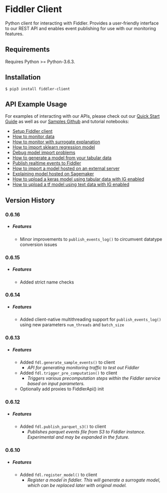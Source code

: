 Fiddler Client
=============

Python client for interacting with Fiddler. Provides a user-friendly interface to our REST API and enables event
publishing for use with our monitoring features.

Requirements
------------
Requires Python >= Python-3.6.3.

Installation
------------

    $ pip3 install fiddler-client


API Example Usage
-------------
For examples of interacting with our APIs, please check out our [Quick Start Guide](https://github.com/fiddler-labs/fiddler-samples/blob/master/content_root/tutorial/Quick%20Start.ipynb) as well as our [Samples Github](https://github.com/fiddler-labs/fiddler-samples) and tutorial notebooks:

- [Setup Fiddler client](https://github.com/fiddler-labs/fiddler-samples/blob/master/content_root/tutorial/00%20Setup.ipynb)
- [How to monitor data](https://github.com/fiddler-labs/fiddler-samples/blob/master/content_root/tutorial/01%20Basic%20model%20monitoring.ipynb)
- [How to monitor with surrogate explanation](https://github.com/fiddler-labs/fiddler-samples/blob/master/content_root/tutorial/01a%20Model%20monitoring%20with%20surrogate%20explanation.ipynb)
- [How to import sklearn regression model](https://github.com/fiddler-labs/fiddler-samples/blob/master/content_root/tutorial/02%20How%20to%20upload%20a%20simple%20sklearn%20regression%20model.ipynb)
- [Debug model import problems](https://github.com/fiddler-labs/fiddler-samples/blob/master/content_root/tutorial/03%20How%20to%20debug%20model%20upload.ipynb)
- [How to generate a model from your tabular data](https://github.com/fiddler-labs/fiddler-samples/blob/master/content_root/tutorial/04%20automodel.ipynb)
- [Publish realtime events to Fiddler](https://github.com/fiddler-labs/fiddler-samples/blob/master/content_root/tutorial/06%20publish_event.ipynb)
- [How to import a model hosted on an external server](https://github.com/fiddler-labs/fiddler-samples/blob/master/content_root/tutorial/05%20Import%20model%20hosted%20outside%20of%20Fiddler.ipynb)
- [Explaining model hosted on Sagemaker](https://github.com/fiddler-labs/fiddler-samples/blob/master/content_root/tutorial/09%20Importing%20model%20hosted%20on%20Sagemaker.ipynb)
- [How to upload a keras model using tabular data with IG enabled](https://github.com/fiddler-labs/fiddler-samples/blob/master/content_root/tutorial/07%20How%20to%20upload%20a%20keras%20model%20using%20tabular%20data%20with%20IG%20enabled.ipynb)
- [How to upload a tf model using text data with IG enabled](https://github.com/fiddler-labs/fiddler-samples/blob/master/content_root/tutorial/08%20How%20to%20upload%20a%20tf%20model%20using%20text%20data%20with%20IG%20enabled.ipynb)

Version History
-------------
### 0.6.16
 - ##### **Features**
   - Minor improvements to `publish_events_log()` to circumvent datatype conversion issues

### 0.6.15
 - ##### **Features**
   - Added strict name checks

### 0.6.14
 - ##### **Features**
   - Added client-native multithreading support for `publish_events_log()`
   using new parameters `num_threads` and `batch_size`

### 0.6.13
 - ##### **Features**
   - Added `fdl.generate_sample_events()` to client
     -  *API for generating monitoring traffic to test out Fiddler*
   - Added `fdl.trigger_pre_computation()` to client
     -  *Triggers various precomputation steps within the Fiddler service based on input parameters.*
   -  Optionally add proxies to FiddlerApi() init

### 0.6.12
 - ##### **Features**
   - Added `fdl.publish_parquet_s3()` to client
     -  *Publishes parquet events file from S3 to Fiddler instance.
        Experimental and may be expanded in the future.*

### 0.6.10
 - ##### **Features**
   - Added `fdl.register_model()` to client
     -  *Register a model in fiddler. This will generate a surrogate model,
       which can be replaced later with original model.*

